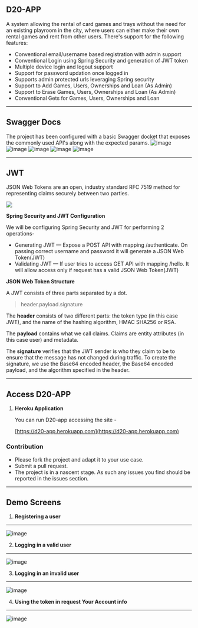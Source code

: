 ## D20-APP ##

A system allowing the rental of card games and trays without the need for an existing playroom in the city, where users can either make their own rental games and rent from other users.
There's support for the following features:

* Conventional email/username based registration with admin support
* Conventional Login using Spring Security and generation of JWT token
* Multiple device login and logout support
* Support for password updation once logged in
* Supports admin protected urls leveraging Spring security
* Support to Add Games, Users, Ownerships and Loan (As Admin)
* Support to Erase Games, Users, Ownerships and Loan (As Admin)
* Conventional Gets for Games, Users, Ownerships and Loan

---

## Swagger Docs ##
The project has been configured with a basic Swagger docket that exposes the commonly used API's along with the expected params.
![image](https://user-images.githubusercontent.com/28639434/69038898-97518500-09c9-11ea-962e-099364fc6975.png)
![image](https://user-images.githubusercontent.com/28639434/69038875-843eb500-09c9-11ea-9679-c0458295f0d7.png)
![image](https://user-images.githubusercontent.com/28639434/69038884-8b65c300-09c9-11ea-9392-9d5a62f05871.png)
![image](https://user-images.githubusercontent.com/28639434/69038911-9e789300-09c9-11ea-887e-ec8300349257.png)
![image](https://user-images.githubusercontent.com/28639434/69038903-991b4880-09c9-11ea-85ab-9e2e1177e08d.png)

---

## JWT ##
JSON Web Tokens are an open, industry standard RFC 7519 method for representing claims securely between two parties.

![](https://cdn-images-1.medium.com/max/1334/1*7T41R0dSLEzssIXPHpvimQ.png)

**Spring Security and JWT Configuration**

We will be configuring Spring Security and JWT for performing 2 operations-
* Generating JWT — Expose a POST API with mapping /authenticate. On passing correct username and password it will generate a JSON Web Token(JWT)
* Validating JWT — If user tries to access GET API with mapping /hello. It will allow access only if request has a valid JSON Web Token(JWT)

**JSON Web Token Structure**

A JWT consists of three parts separated by a dot.

> header.payload.signature

The **header** consists of two different parts: the token type (in this case JWT), and the name of the hashing algorithm, HMAC SHA256 or RSA.

The **payload** contains what we call claims. Claims are entity attributes (in this case user) and metadata.

The **signature** verifies that the JWT sender is who they claim to be to ensure that the message has not changed during traffic. To create the signature, we use the Base64 encoded header, the Base64 encoded payload, and the algorithm specified in the header.

---

## Access D20-APP
1. **Heroku Application**

	You can run D20-app accessing the site -

	[https://d20-app.herokuapp.com](https://d20-app.herokuapp.com)
  
### Contribution ###
* Please fork the project and adapt it to your use case.
* Submit a pull request.
* The project is in a nascent stage. As such any issues you find should be reported in the issues section.

---
## Demo Screens ##

1. **Registering a user**
---
![image](https://user-images.githubusercontent.com/28639434/69042298-bc48f680-09cf-11ea-8b35-2e3755102f05.png)


2. **Logging in a valid user**
---
![image](https://user-images.githubusercontent.com/28639434/69042282-b6531580-09cf-11ea-9df7-ae881ab16e2f.png)

3. **Logging in an invalid user**
---
![image](https://user-images.githubusercontent.com/28639434/69042280-b6531580-09cf-11ea-8d02-d59d858cefcd.png)

4. **Using the token in request Your Account info**
---
![image](https://user-images.githubusercontent.com/28639434/69042270-b226f800-09cf-11ea-97df-4d590784511f.png)




